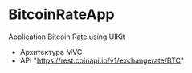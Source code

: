 # BitcoinRateApp
Application Bitcoin Rate using UIKit

- Архитектура MVC
- API "https://rest.coinapi.io/v1/exchangerate/BTC"
